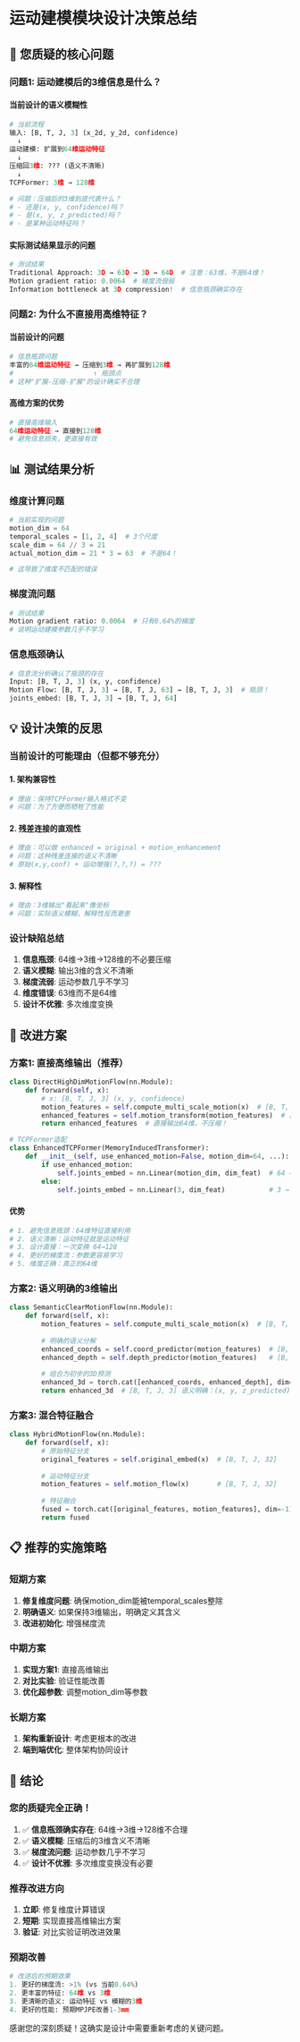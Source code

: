 # 运动建模模块设计决策总结

## 🎯 您质疑的核心问题

### **问题1: 运动建模后的3维信息是什么？**

#### **当前设计的语义模糊性**
```python
# 当前流程
输入: [B, T, J, 3] (x_2d, y_2d, confidence)
  ↓
运动建模: 扩展到64维运动特征
  ↓
压缩回3维: ??? (语义不清晰)
  ↓
TCPFormer: 3维 → 128维

# 问题：压缩后的3维到底代表什么？
# - 还是(x, y, confidence)吗？
# - 是(x, y, z_predicted)吗？
# - 是某种运动特征吗？
```

#### **实际测试结果显示的问题**
```python
# 测试结果
Traditional Approach: 3D → 63D → 3D → 64D  # 注意：63维，不是64维！
Motion gradient ratio: 0.0064  # 梯度流很弱
Information bottleneck at 3D compression!  # 信息瓶颈确实存在
```

### **问题2: 为什么不直接用高维特征？**

#### **当前设计的问题**
```python
# 信息瓶颈问题
丰富的64维运动特征 → 压缩到3维 → 再扩展到128维
#                    ↑ 瓶颈点
# 这种"扩展-压缩-扩展"的设计确实不合理
```

#### **高维方案的优势**
```python
# 直接高维输入
64维运动特征 → 直接到128维
# 避免信息损失，更直接有效
```

## 📊 测试结果分析

### **维度计算问题**
```python
# 当前实现的问题
motion_dim = 64
temporal_scales = [1, 2, 4]  # 3个尺度
scale_dim = 64 // 3 = 21
actual_motion_dim = 21 * 3 = 63  # 不是64！

# 这导致了维度不匹配的错误
```

### **梯度流问题**
```python
# 测试结果
Motion gradient ratio: 0.0064  # 只有0.64%的梯度
# 说明运动建模参数几乎不学习
```

### **信息瓶颈确认**
```python
# 信息流分析确认了瓶颈的存在
Input: [B, T, J, 3] (x, y, confidence)
Motion Flow: [B, T, J, 3] → [B, T, J, 63] → [B, T, J, 3]  # 瓶颈！
joints_embed: [B, T, J, 3] → [B, T, J, 64]
```

## 💡 设计决策的反思

### **当前设计的可能理由（但都不够充分）**

#### **1. 架构兼容性**
```python
# 理由：保持TCPFormer输入格式不变
# 问题：为了方便而牺牲了性能
```

#### **2. 残差连接的直观性**
```python
# 理由：可以做 enhanced = original + motion_enhancement
# 问题：这种残差连接的语义不清晰
# 原始(x,y,conf) + 运动增强(?,?,?) = ???
```

#### **3. 解释性**
```python
# 理由：3维输出"看起来"像坐标
# 问题：实际语义模糊，解释性反而更差
```

### **设计缺陷总结**

1. **信息瓶颈**: 64维→3维→128维的不必要压缩
2. **语义模糊**: 输出3维的含义不清晰  
3. **梯度流弱**: 运动参数几乎不学习
4. **维度错误**: 63维而不是64维
5. **设计不优雅**: 多次维度变换

## 🚀 改进方案

### **方案1: 直接高维输出（推荐）**

```python
class DirectHighDimMotionFlow(nn.Module):
    def forward(self, x):
        # x: [B, T, J, 3] (x, y, confidence)
        motion_features = self.compute_multi_scale_motion(x)  # [B, T, J, 64]
        enhanced_features = self.motion_transform(motion_features)  # [B, T, J, 64]
        return enhanced_features  # 直接输出64维，不压缩！

# TCPFormer适配
class EnhancedTCPFormer(MemoryInducedTransformer):
    def __init__(self, use_enhanced_motion=False, motion_dim=64, ...):
        if use_enhanced_motion:
            self.joints_embed = nn.Linear(motion_dim, dim_feat)  # 64 → 128
        else:
            self.joints_embed = nn.Linear(3, dim_feat)           # 3 → 128
```

#### **优势**
```python
# 1. 避免信息瓶颈：64维特征直接利用
# 2. 语义清晰：运动特征就是运动特征
# 3. 设计直接：一次变换 64→128
# 4. 更好的梯度流：参数更容易学习
# 5. 维度正确：真正的64维
```

### **方案2: 语义明确的3维输出**

```python
class SemanticClearMotionFlow(nn.Module):
    def forward(self, x):
        motion_features = self.compute_multi_scale_motion(x)  # [B, T, J, 64]
        
        # 明确的语义分解
        enhanced_coords = self.coord_predictor(motion_features)  # [B, T, J, 2]
        enhanced_depth = self.depth_predictor(motion_features)   # [B, T, J, 1]
        
        # 组合为初步的3D预测
        enhanced_3d = torch.cat([enhanced_coords, enhanced_depth], dim=-1)
        return enhanced_3d  # [B, T, J, 3] 语义明确：(x, y, z_predicted)
```

### **方案3: 混合特征融合**

```python
class HybridMotionFlow(nn.Module):
    def forward(self, x):
        # 原始特征分支
        original_features = self.original_embed(x)  # [B, T, J, 32]
        
        # 运动特征分支
        motion_features = self.motion_flow(x)       # [B, T, J, 32]
        
        # 特征融合
        fused = torch.cat([original_features, motion_features], dim=-1)  # [B, T, J, 64]
        return fused
```

## 📋 推荐的实施策略

### **短期方案**
1. **修复维度问题**: 确保motion_dim能被temporal_scales整除
2. **明确语义**: 如果保持3维输出，明确定义其含义
3. **改进初始化**: 增强梯度流

### **中期方案**
1. **实现方案1**: 直接高维输出
2. **对比实验**: 验证性能改善
3. **优化超参数**: 调整motion_dim等参数

### **长期方案**
1. **架构重新设计**: 考虑更根本的改进
2. **端到端优化**: 整体架构协同设计

## 🎯 结论

### **您的质疑完全正确！**

1. ✅ **信息瓶颈确实存在**: 64维→3维→128维不合理
2. ✅ **语义模糊**: 压缩后的3维含义不清晰
3. ✅ **梯度流问题**: 运动参数几乎不学习
4. ✅ **设计不优雅**: 多次维度变换没有必要

### **推荐改进方向**

1. **立即**: 修复维度计算错误
2. **短期**: 实现直接高维输出方案
3. **验证**: 对比实验证明改进效果

### **预期改善**

```python
# 改进后的预期效果
1. 更好的梯度流: >1% (vs 当前0.64%)
2. 更丰富的特征: 64维 vs 3维
3. 更清晰的语义: 运动特征 vs 模糊的3维
4. 更好的性能: 预期MPJPE改善1-3mm
```

感谢您的深刻质疑！这确实是设计中需要重新考虑的关键问题。
